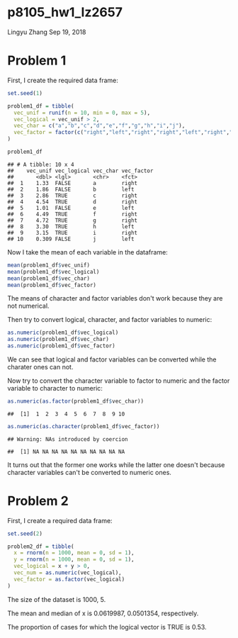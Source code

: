 p8105\_hw1\_lz2657
================
Lingyu Zhang
Sep 19, 2018

Problem 1
=========

First, I create the required data frame:

``` r
set.seed(1)

problem1_df = tibble(
  vec_unif = runif(n = 10, min = 0, max = 5),
  vec_logical = vec_unif > 2,
  vec_char = c("a","b","c","d","e","f","g","h","i","j"),
  vec_factor = factor(c("right","left","right","right","left","right","right","left","right","left"))
)

problem1_df
```

    ## # A tibble: 10 x 4
    ##    vec_unif vec_logical vec_char vec_factor
    ##       <dbl> <lgl>       <chr>    <fct>     
    ##  1    1.33  FALSE       a        right     
    ##  2    1.86  FALSE       b        left      
    ##  3    2.86  TRUE        c        right     
    ##  4    4.54  TRUE        d        right     
    ##  5    1.01  FALSE       e        left      
    ##  6    4.49  TRUE        f        right     
    ##  7    4.72  TRUE        g        right     
    ##  8    3.30  TRUE        h        left      
    ##  9    3.15  TRUE        i        right     
    ## 10    0.309 FALSE       j        left

Now I take the mean of each variable in the dataframe:

``` r
mean(problem1_df$vec_unif)
mean(problem1_df$vec_logical)
mean(problem1_df$vec_char)
mean(problem1_df$vec_factor)
```

The means of character and factor variables don't work because they are not numerical.

Then try to convert logical, character, and factor variables to numeric:

``` r
as.numeric(problem1_df$vec_logical)
as.numeric(problem1_df$vec_char)
as.numeric(problem1_df$vec_factor)
```

We can see that logical and factor variables can be converted while the charater ones can not.

Now try to convert the character variable to factor to numeric and the factor variable to character to numeric:

``` r
as.numeric(as.factor(problem1_df$vec_char))
```

    ##  [1]  1  2  3  4  5  6  7  8  9 10

``` r
as.numeric(as.character(problem1_df$vec_factor))
```

    ## Warning: NAs introduced by coercion

    ##  [1] NA NA NA NA NA NA NA NA NA NA

It turns out that the former one works while the latter one doesn't because character variables can't be converted to numeric ones.

Problem 2
=========

First, I create a required data frame:

``` r
set.seed(2)

problem2_df = tibble(
  x = rnorm(n = 1000, mean = 0, sd = 1),
  y = rnorm(n = 1000, mean = 0, sd = 1),
  vec_logical = x + y > 0,
  vec_num = as.numeric(vec_logical),
  vec_factor = as.factor(vec_logical)
)
```

The size of the dataset is 1000, 5.

The mean and median of x is 0.0619987, 0.0501354, respectively.

The proportion of cases for which the logical vector is TRUE is 0.53.
